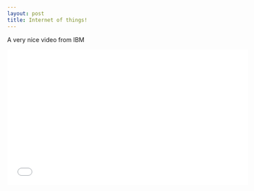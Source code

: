 ```yaml
---
layout: post
title: Internet of things!
---
```


A very nice video from IBM

<iframe width="560" height="315" src="//www.youtube.com/embed/sfEbMV295Kk" frameborder="0" allowfullscreen></iframe>
